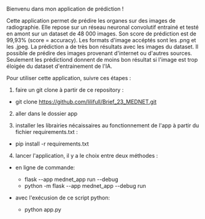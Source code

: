 Bienvenu dans mon application de prédiction !

Cette application permet de prédire les organes sur des images de radiographie.
Elle repose sur un réseau neuronal convolutif entrainé et testé en amont sur un dataset de 48 000 images.
Son score de prédiction est de 99,93% (score = accuracy).
Les formats d'image accéptés sont les .png et les .jpeg.
La prédiction a de très bon résultats avec les images du dataset.
Il possible de prédire des images provenant d'internet ou d'autres sources.
Seulement les prédictiond donnent de moins bon résultat si l'image est trop éloigée du dataset d'entrainement de l'IA.

Pour utiliser cette application, suivre ces étapes :

1) faire un git clone à partir de ce repository :

  - git clone https://github.com/lilifull/Brief_23_MEDNET.git

2) aller dans le dossier app

3) installer les librairies nécaissaires au fonctionnement de l'app à partir du fichier requirements.txt :

  - pip install -r requirements.txt

4) lancer l'application, il y a le choix entre deux méthodes :

  - en ligne de commande:
    - flask --app mednet_app run --debug
    - python -m flask --app mednet_app --debug run
  
  - avec l'exécusion de ce script python:
    - python app.py
